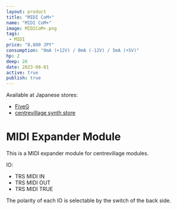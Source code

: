 ```yaml
---
layout: product
title: "MIDI CoM+"
name: "MIDI CoM+"
image: MIDICoM+.png
tags:
 - MIDI
price: "8,800 JPY"
consumption: "0mA (+12V) / 0mA (-12V) / 5mA (+5V)"
hp: 2
deep: 26
date: 2023-08-01
active: true
publish: true
---
```


Available at Japanese stores:
- [FiveG](https://fiveg.net/?pid=173512059)
- [centrevillage synth store](https://centrevillage.stores.jp/items/64c4a933d4795e00488b859a)

# MIDI Expander Module

This is a MIDI expander module for centrevillage modules.

IO:

- TRS MIDI IN
- TRS MIDI OUT
- TRS MIDI TRUE

The polarity of each IO is selectable by the switch of the back side.

